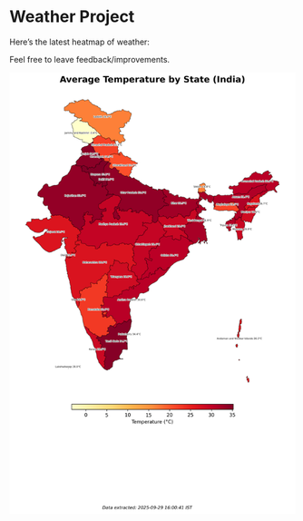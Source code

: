# Weather Project

Here’s the latest heatmap of weather:

Feel free to leave feedback/improvements.

![India Heatmap](docs/assets/india_heatmap.png?v=DA5FD3)
